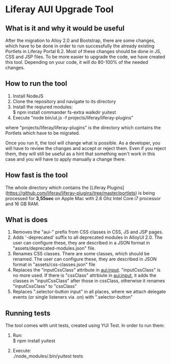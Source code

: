 Liferay AUI Upgrade Tool
=============

What is it and why it would be useful
-------------

After the migration to Alloy 2.0 and Bootstrap, there are some changes, which have to be done in order to run successfully the already existing Portlets in Liferay Portal 6.2. Most of these changes should be done in JS, CSS and JSP files.
To be more easier to upgrade the code, we have created this tool. Depending on your code, it will do 80-100% of the needed changes.

How to run the tool
-------------

1. Install NodeJS
2. Clone the repository and navigate to its directory
3. Install the reqiured modules:  
$ npm install commander fs-extra walkdir yuitest
4. Execute "node bin/ut.js -f projects/liferay/liferay-plugins"

where "projects/liferay/liferay-plugins" is the directory which contains the Portlets which have to be migrated.

Once you run it, the tool will change what is possible. As a developer, you will have to review the changes and accept or reject them. Even if you reject them, they will still be useful as a hint that something won't work in this case and you will have to apply manually a change there.

How fast is the tool
-------------

The whole directory which contains the [Liferay Plugins] (https://github.com/liferay/liferay-plugins/tree/master/portlets) is being processed for **3,55sec** on Apple Mac with 2.8 Ghz Intel Core i7 processor and 16 GB RAM.

What is does
-------------

1. Removes the "aui-" prefix from CSS classes in CSS, JS and JSP pages.
2. Adds '-deprecated' suffix to all deprecated modules in AlloyUI 2.0. The user can configure these, they are described in a JSON format in "assets/deprecated-modules.json" file.
3. Renames CSS classes. There are some classes, which should be renamed. The user can configure these, they are described in JSON format in "assets/css-classes.json" file
4. Replaces the "inputCssClass" attribute in <aui:input>. "inputCssClass" is no more used. If there is "cssClass" attrbiute in <aui:input>, it adds the classes in "inputCssClass" after those in cssClass, otherwise it renames "inputCssClass" to "cssClass"
5. Replaces ".selector-button input" in all places, where we attach delegate events (or single listeners via .on) with ".selector-button"

Running tests
-------------

The tool comes with unit tests, created using YUI Test. In order to run them:

1. Run:  
$ npm install yuitest

2. Execute:  
./node_modules/.bin/yuitest tests
